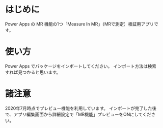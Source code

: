 # はじめに
Power Apps の MR 機能の1つ「Measure In MR」（MRで測定）検証用アプリです。

# 使い方
Power Apps でパッケージをインポートしてください。
インポート方法は検索すれば見つかると思います。

# 諸注意
2020年7月時点でプレビュー機能を利用しています。
インポートが完了した後で、アプリ編集画面から詳細設定で「MR機能」プレビューをONにしてください。
